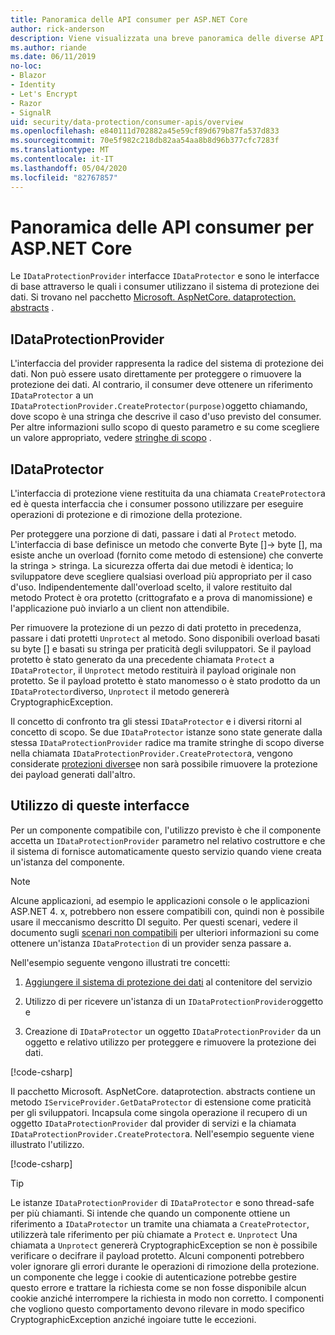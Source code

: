 ```yaml
---
title: Panoramica delle API consumer per ASP.NET Core
author: rick-anderson
description: Viene visualizzata una breve panoramica delle diverse API per i consumer disponibili nell'ASP.NET Core libreria di protezione dei dati.
ms.author: riande
ms.date: 06/11/2019
no-loc:
- Blazor
- Identity
- Let's Encrypt
- Razor
- SignalR
uid: security/data-protection/consumer-apis/overview
ms.openlocfilehash: e840111d702882a45e59cf89d679b87fa537d833
ms.sourcegitcommit: 70e5f982c218db82aa54aa8b8d96b377cfc7283f
ms.translationtype: MT
ms.contentlocale: it-IT
ms.lasthandoff: 05/04/2020
ms.locfileid: "82767857"
---
```

# <a name="consumer-apis-overview-for-aspnet-core"></a>Panoramica delle API consumer per ASP.NET Core

Le `IDataProtectionProvider` interfacce `IDataProtector` e sono le interfacce di base attraverso le quali i consumer utilizzano il sistema di protezione dei dati. Si trovano nel pacchetto [Microsoft. AspNetCore. dataprotection. abstracts](https://www.nuget.org/packages/Microsoft.AspNetCore.DataProtection.Abstractions/) .

## <a name="idataprotectionprovider"></a>IDataProtectionProvider

L'interfaccia del provider rappresenta la radice del sistema di protezione dei dati. Non può essere usato direttamente per proteggere o rimuovere la protezione dei dati. Al contrario, il consumer deve ottenere un riferimento `IDataProtector` a un `IDataProtectionProvider.CreateProtector(purpose)`oggetto chiamando, dove scopo è una stringa che descrive il caso d'uso previsto del consumer. Per altre informazioni sullo scopo di questo parametro e su come scegliere un valore appropriato, vedere [stringhe di scopo](xref:security/data-protection/consumer-apis/purpose-strings) .

## <a name="idataprotector"></a>IDataProtector

L'interfaccia di protezione viene restituita da una chiamata `CreateProtector`a ed è questa interfaccia che i consumer possono utilizzare per eseguire operazioni di protezione e di rimozione della protezione.

Per proteggere una porzione di dati, passare i dati al `Protect` metodo. L'interfaccia di base definisce un metodo che converte Byte []-> byte [], ma esiste anche un overload (fornito come metodo di estensione) che converte la stringa > stringa. La sicurezza offerta dai due metodi è identica; lo sviluppatore deve scegliere qualsiasi overload più appropriato per il caso d'uso. Indipendentemente dall'overload scelto, il valore restituito dal metodo Protect è ora protetto (crittografato e a prova di manomissione) e l'applicazione può inviarlo a un client non attendibile.

Per rimuovere la protezione di un pezzo di dati protetto in precedenza, passare i dati protetti `Unprotect` al metodo. Sono disponibili overload basati su byte [] e basati su stringa per praticità degli sviluppatori. Se il payload protetto è stato generato da una precedente chiamata `Protect` a `IDataProtector`, il `Unprotect` metodo restituirà il payload originale non protetto. Se il payload protetto è stato manomesso o è stato prodotto da un `IDataProtector`diverso, `Unprotect` il metodo genererà CryptographicException.

Il concetto di confronto tra gli stessi `IDataProtector` e i diversi ritorni al concetto di scopo. Se due `IDataProtector` istanze sono state generate dalla stessa `IDataProtectionProvider` radice ma tramite stringhe di scopo diverse nella chiamata `IDataProtectionProvider.CreateProtector`a, vengono considerate [protezioni diverse](xref:security/data-protection/consumer-apis/purpose-strings)e non sarà possibile rimuovere la protezione dei payload generati dall'altro.

## <a name="consuming-these-interfaces"></a>Utilizzo di queste interfacce

Per un componente compatibile con, l'utilizzo previsto è che il componente accetta un `IDataProtectionProvider` parametro nel relativo costruttore e che il sistema di fornisce automaticamente questo servizio quando viene creata un'istanza del componente.

> [!NOTE]
> Alcune applicazioni, ad esempio le applicazioni console o le applicazioni ASP.NET 4. x, potrebbero non essere compatibili con, quindi non è possibile usare il meccanismo descritto DI seguito. Per questi scenari, vedere il documento sugli [scenari non compatibili](xref:security/data-protection/configuration/non-di-scenarios) per ulteriori informazioni su come ottenere un'istanza `IDataProtection` di un provider senza passare a.

Nell'esempio seguente vengono illustrati tre concetti:

1. [Aggiungere il sistema di protezione dei dati](xref:security/data-protection/configuration/overview) al contenitore del servizio

2. Utilizzo di per ricevere un'istanza di un `IDataProtectionProvider`oggetto e

3. Creazione di `IDataProtector` un oggetto `IDataProtectionProvider` da un oggetto e relativo utilizzo per proteggere e rimuovere la protezione dei dati.

[!code-csharp[](../using-data-protection/samples/protectunprotect.cs?highlight=26,34,35,36,37,38,39,40)]

Il pacchetto Microsoft. AspNetCore. dataprotection. abstracts contiene un metodo `IServiceProvider.GetDataProtector` di estensione come praticità per gli sviluppatori. Incapsula come singola operazione il recupero di un oggetto `IDataProtectionProvider` dal provider di servizi e la chiamata `IDataProtectionProvider.CreateProtector`a. Nell'esempio seguente viene illustrato l'utilizzo.

[!code-csharp[](./overview/samples/getdataprotector.cs?highlight=15)]

>[!TIP]
> Le istanze `IDataProtectionProvider` di `IDataProtector` e sono thread-safe per più chiamanti. Si intende che quando un componente ottiene un riferimento a `IDataProtector` un tramite una chiamata a `CreateProtector`, utilizzerà tale riferimento per più chiamate a `Protect` e. `Unprotect` Una chiamata a `Unprotect` genererà CryptographicException se non è possibile verificare o decifrare il payload protetto. Alcuni componenti potrebbero voler ignorare gli errori durante le operazioni di rimozione della protezione. un componente che legge i cookie di autenticazione potrebbe gestire questo errore e trattare la richiesta come se non fosse disponibile alcun cookie anziché interrompere la richiesta in modo non corretto. I componenti che vogliono questo comportamento devono rilevare in modo specifico CryptographicException anziché ingoiare tutte le eccezioni.
